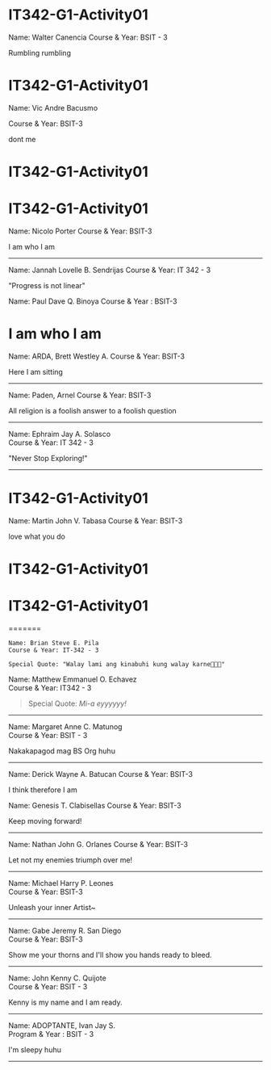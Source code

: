 
# IT342-G1-Activity01

Name: Walter Canencia
Course & Year: BSIT - 3

Rumbling rumbling



# IT342-G1-Activity01
Name: Vic Andre Bacusmo

Course & Year: BSIT-3

dont me

# IT342-G1-Activity01 

# IT342-G1-Activity01
Name: Nicolo Porter
Course & Year: BSIT-3

I am who I am

***
Name: Jannah Lovelle B. Sendrijas
Course & Year: IT 342 - 3

"Progress is not linear"

Name: Paul Dave Q. Binoya
Course & Year : BSIT-3

I am who I am
=======

Name: ARDA, Brett Westley A.
Course & Year: BSIT-3

Here I am sitting

**************


Name: Paden, Arnel
Course & Year: BSIT-3

All religion is a foolish answer to a foolish question

***


Name: Ephraim Jay A. Solasco\
Course & Year: IT 342 - 3

"Never Stop Exploring!"
***






# IT342-G1-Activity01


Name: Martin John V. Tabasa
Course & Year: BSIT-3

love what you do



# IT342-G1-Activity01



# IT342-G1-Activity01
=======


    Name: Brian Steve E. Pila
    Course & Year: IT-342 - 3

    Special Quote: "Walay lami ang kinabuhi kung walay karne🥩🥩🥩"


Name: Matthew Emmanuel O. Echavez\
Course & Year: IT342 - 3

> Special Quote: _Mi-a eyyyyyy!_
*** 


Name: Margaret Anne C. Matunog  
Course & Year: BSIT - 3

Nakakapagod mag BS Org huhu

***


Name: Derick Wayne A. Batucan
Course & Year: BSIT-3

I think therefore I am

Name: Genesis T. Clabisellas
Course & Year: BSIT-3

Keep moving forward!

***

Name: Nathan John G. Orlanes
Course & Year: BSIT-3

Let not my enemies triumph over me!

***


Name: Michael Harry P. Leones<br>
Course & Year: BSIT-3

Unleash your inner Artist~

****

Name: Gabe Jeremy R. San Diego<br>
Course & Year: BSIT-3

Show me your thorns and I'll show you hands ready to bleed.

***

Name: John Kenny C. Quijote <br>
Course & Year: BSIT - 3

Kenny is my name and I am ready.

****

Name: ADOPTANTE, Ivan Jay S. <br>
Program & Year : BSIT - 3

I'm sleepy huhu


****


